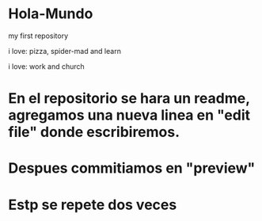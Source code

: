 # Hola-Mundo

my first repository

i love: pizza, spider-mad and learn

i love: work and church

# En el repositorio se hara un readme, agregamos una nueva linea en "edit file" donde escribiremos.
# Despues commitiamos en "preview"
# Estp se repete dos veces
